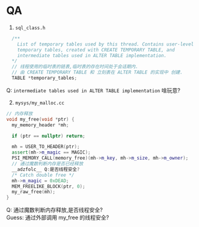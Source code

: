 # QA

1. `sql_class.h`
  ```c++
    /**
      List of temporary tables used by this thread. Contains user-level
      temporary tables, created with CREATE TEMPORARY TABLE, and
      intermediate tables used in ALTER TABLE implementation.
    */
    // 线程使用的临时表的链表,临时表的存在时间处于会话期内.
    // 由 CREATE TEMPORARY TABLE 和 立刻表在 ALTER TABLE 的实现中 创建.
    TABLE *temporary_tables;
  ```
  Q: `intermediate tables used in ALTER TABLE implementation` 啥玩意?  

2. `mysys/my_malloc.cc`
  ```C++
  // 内存释放
  void my_free(void *ptr) {
    my_memory_header *mh;

    if (ptr == nullptr) return;

    mh = USER_TO_HEADER(ptr);
    assert(mh->m_magic == MAGIC);
    PSI_MEMORY_CALL(memory_free)(mh->m_key, mh->m_size, mh->m_owner);
    // 通过魔数判断内存是否已经释放
    __adzfolc__ Q:是否线程安全?
    /* Catch double free */
    mh->m_magic = 0xDEAD;
    MEM_FREELIKE_BLOCK(ptr, 0);
    my_raw_free(mh);
  }
  ```
  Q: 通过魔数判断内存释放,是否线程安全?  
  Guess: 通过外部调用 my_free 的线程安全?